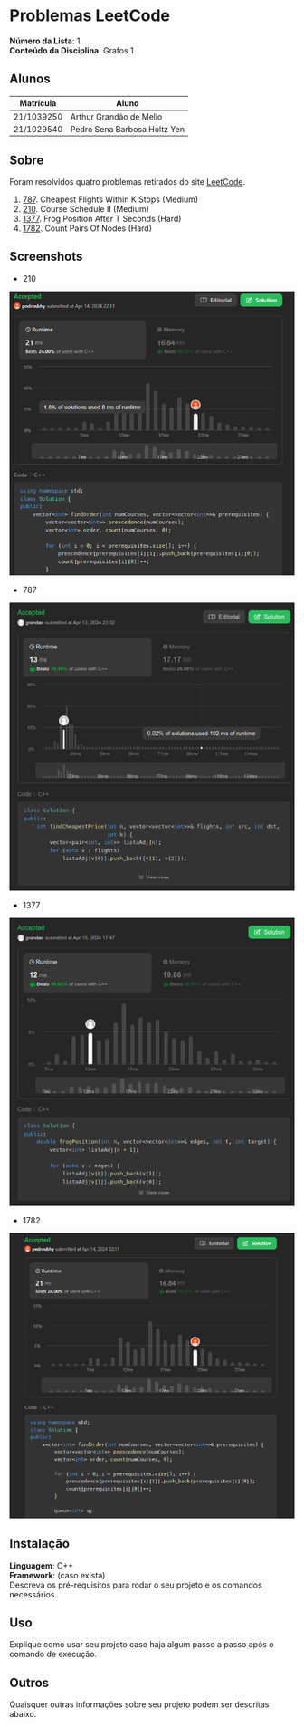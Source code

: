 # Problemas LeetCode

**Número da Lista**: 1<br>
**Conteúdo da Disciplina**: Grafos 1<br>

## Alunos

| Matrícula  | Aluno                        |
| ---------- | ---------------------------- |
| 21/1039250 | Arthur Grandão de Mello      |
| 21/1029540 | Pedro Sena Barbosa Holtz Yen |

## Sobre

Foram resolvidos quatro problemas retirados do site [LeetCode](https://leetcode.com).

1. [787](https://leetcode.com/problems/cheapest-flights-within-k-stops/description/). Cheapest Flights Within K Stops (Medium)
2. [210](https://leetcode.com/problems/course-schedule-ii/description/). Course Schedule II (Medium)
3. [1377](https://leetcode.com/problems/frog-position-after-t-seconds/description/). Frog Position After T Seconds (Hard)
4. [1782](https://leetcode.com/problems/count-pairs-of-nodes/description/). Count Pairs Of Nodes (Hard)

## Screenshots

- 210
  
![image](./images/210.png)

- 787
  
![image](./images/787.png)

- 1377
  
![image](./images/1377.png)

- 1782
  
![image](./images/1782.png)

## Instalação

**Linguagem**: C++<br>
**Framework**: (caso exista)<br>
Descreva os pré-requisitos para rodar o seu projeto e os comandos necessários.

## Uso

Explique como usar seu projeto caso haja algum passo a passo após o comando de execução.

## Outros

Quaisquer outras informações sobre seu projeto podem ser descritas abaixo.
